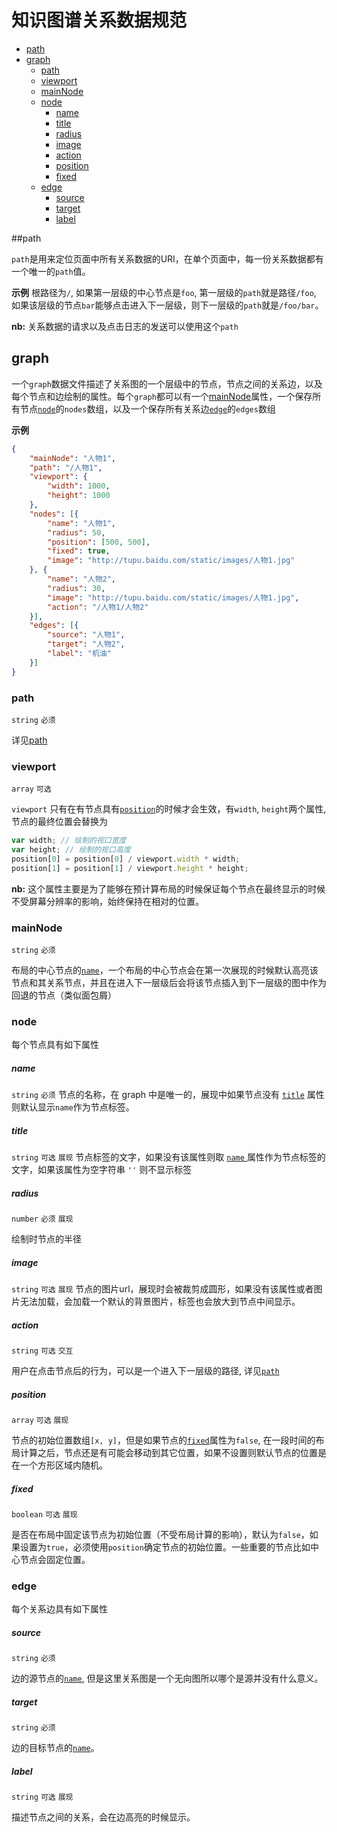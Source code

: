 # 知识图谱关系数据规范
+ <a href="#path">path</a>
+ <a href="#graph">graph</a>
    + <a href="#graph.path">path</a>
    + <a href="#graph.viewport">viewport</a>
    + <a href="#graph.mainNode">mainNode</a>
    + <a href="#graph.node">node</a>
        + <a href="#graph.node.name">name<a/>
        + <a href="#graph.node.title">title<a/>
        + <a href="#graph.node.radius">radius<a/>
        + <a href="#graph.node.image">image</a>
        + <a href="#graph.node.action">action</a>
        + <a href="#graph.node.position">position</a>
        + <a href="#graph.node.fixed">fixed</a>
    + <a href="#graph.edge">edge</a>
        + <a href="#graph.edge.source">source</a>
        + <a href="#graph.edge.target">target</a>
        + <a href="#graph.edge.label">label</a>

<a name="path"></a>
##path

`path`是用来定位页面中所有关系数据的URI，在单个页面中，每一份关系数据都有一个唯一的`path`值。

**示例**
根路径为`/`, 如果第一层级的中心节点是`foo`, 第一层级的`path`就是路径`/foo`, 如果该层级的节点`bar`能够点击进入下一层级，则下一层级的`path`就是`/foo/bar`。

**nb:** 关系数据的请求以及点击日志的发送可以使用这个`path`

<a name="graph"></a>
## graph
一个`graph`数据文件描述了关系图的一个层级中的节点，节点之间的关系边，以及每个节点和边绘制的属性。每个`graph`都可以有一个<a href="#graph.mainNode">mainNode</a>属性，一个保存所有节点<a href="#graph.node">`node`</a>的`nodes`数组，以及一个保存所有关系边<a href="#graph.edge">`edge`</a>的`edges`数组

**示例**
```json
{
    "mainNode": "人物1",
    "path": "/人物1",
    "viewport": {
        "width": 1000,
        "height": 1000
    },
    "nodes": [{
        "name": "人物1",
        "radius": 50,
        "position": [500, 500],
        "fixed": true,
        "image": "http://tupu.baidu.com/static/images/人物1.jpg"
    }, {
        "name": "人物2",
        "radius": 30,
        "image": "http://tupu.baidu.com/static/images/人物1.jpg",
        "action": "/人物1/人物2"
    }],
    "edges": [{
        "source": "人物1",
        "target": "人物2",
        "label": "机油"
    }]
}
```

<a name="graph.path"></a>
### path
`string` `必须`

详见<a href="#path">path</a>

<a name="graph.viewport"></a>
### viewport
`array` `可选`

`viewport` 只有在有节点具有<a href="#graph.node.position">`position`</a>的时候才会生效，有`width`, `height`两个属性, 节点的最终位置会替换为

```javascript
var width; // 绘制的视口宽度
var height; // 绘制的视口高度
position[0] = position[0] / viewport.width * width;
position[1] = position[1] / viewport.height * height;
```

**nb:** 这个属性主要是为了能够在预计算布局的时候保证每个节点在最终显示的时候不受屏幕分辨率的影响，始终保持在相对的位置。

<a name="graph.mainNode"></a>
### mainNode
`string` `必须`

布局的中心节点的<a href="#graph.node.name">`name`</a>，一个布局的中心节点会在第一次展现的时候默认高亮该节点和其关系节点，并且在进入下一层级后会将该节点插入到下一层级的图中作为回退的节点（类似面包屑）

<a name="graph.node"></a>
### node
每个节点具有如下属性

<a name="graph.node.name"></a>
##### name
`string` `必须`
节点的名称，在 graph 中是唯一的，展现中如果节点没有 <a href="#graph.node.title">`title`</a> 属性则默认显示`name`作为节点标签。

<a name="graph.node.title"></a>
##### title
`string` `可选` `展现`
节点标签的文字，如果没有该属性则取 <a href="#graph.node.name"> `name` </a> 属性作为节点标签的文字，如果该属性为空字符串 `''` 则不显示标签

<a name="graph.node.radius"></a>
##### radius
`number` `必须` `展现`

绘制时节点的半径

<a name="graph.node.image"></a>
#####  image
`string` `可选` `展现`
节点的图片url，展现时会被裁剪成圆形，如果没有该属性或者图片无法加载，会加载一个默认的背景图片，标签也会放大到节点中间显示。

<a name="graph.node.action"></a>
##### action
`string` `可选` `交互`

用户在点击节点后的行为，可以是一个进入下一层级的路径, 详见<a href="#action">`path`</a>

<a name="graph.node.position"></a>
##### position
`array` `可选` `展现`

节点的初始位置数组`[x, y]`，但是如果节点的<a href="#graph.node.fixed">`fixed`</a>属性为`false`, 在一段时间的布局计算之后，节点还是有可能会移动到其它位置，如果不设置则默认节点的位置是在一个方形区域内随机。

<a name="graph.node.fixed"></a>
##### fixed
`boolean` `可选` `展现`

是否在布局中固定该节点为初始位置（不受布局计算的影响），默认为`false`，如果设置为`true`，必须使用`position`确定节点的初始位置。一些重要的节点比如中心节点会固定位置。


<a name="graph.edge"></a>
### edge
每个关系边具有如下属性

<a name="graph.edge.source"></a>
##### source
`string` `必须`

边的源节点的<a href="#graph.node.name">`name`</a>,  但是这里关系图是一个无向图所以哪个是源并没有什么意义。

<a name="graph.edge.target"></a>
##### target
`string` `必须`

边的目标节点的<a href="#graph.node.name">`name`</a>。

<a name="graph.edge.label"></a>
##### label
`string` `可选` `展现`

描述节点之间的关系，会在边高亮的时候显示。


